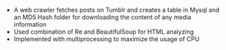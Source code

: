 - A web crawler fetches posts on Tumblr and creates a table in Mysql and an MD5 Hash folder for downloading the content of any media information
- Used combination of Re and BeautifulSoup for HTML analyzing
- Implemented with multiprocessing to maximize the usage of CPU